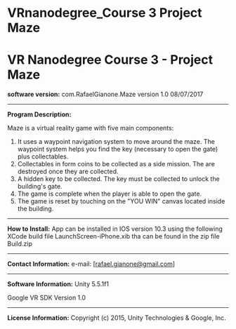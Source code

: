 
# VRnanodegree_Course 3 Project Maze
VR Nanodegree Course 3 - Project Maze
==============================================
<b>software version:</b> com.RafaelGianone.Maze version 1.0 08/07/2017 
___
<b> Program Description: </b>

Maze is a virtual reality game with five main components:
1. It uses a waypoint navigation system to move around the maze. The waypoint system helps you find the key (necessary to open the gate) plus collectables.
2. Collectables in form coins to be collected as a side mission. The are destroyed once they are collected.
3. A hidden key to be collected. The key must be collected to unlock the building's gate.
4. The game is complete when the player is able to open the gate.
5. The game is reset by touching on the "YOU WIN" canvas located inside the building. 
___
<b>How to Install:</b>
App can be installed in IOS version 10.3 using the following XCode build file LaunchScreen-iPhone.xib tha can be found in the zip file Build.zip
___
<b> Contact Information:</b>
e-mail: [rafael.gianone@gmail.com]
___
**Software Information:**
Unity 5.5.1f1

Google VR SDK Version 1.0
___
<b>License Information:</b>
Copyright (c) 2015, Unity Technologies & Google, Inc.
